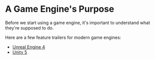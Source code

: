 # A Game Engine's Purpose

Before we start using a game engine, it's important to understand what they're supposed to do.

Here are a few feature trailers for modern game engines:
 * [Unreal Engine 4](https://www.youtube.com/watch?v=l88n8a4Yphw)
 * [Unity 5](https://www.youtube.com/watch?v=AJ6Mkx1KEns)

